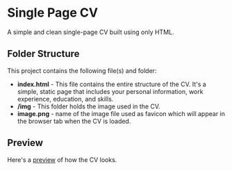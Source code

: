 # Single Page CV
A simple and clean single-page CV built using only HTML.

## Folder Structure
This project contains the following file(s) and folder:
- **index.html** - This file contains the entire structure of the CV. It's a simple, static page that includes your personal information, work experience, education, and skills.
- **/img** - This folder holds the image used in the CV.
- **image.png** - name of the image file used as favicon which will appear in the browser tab when the CV is loaded.
  
## Preview
Here's a [preview](https://yvesmanalo.github.io/single-page-cv/) of how the CV looks. 

